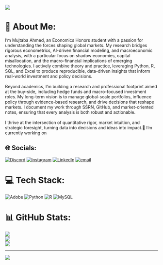 ![](file:///C:/Users/Ahmed%20Mujtaba/Downloads/1750160778570.jpeg)<br/>


# 💫 About Me:
I’m Mujtaba Ahmed, an Economics Honors student with a passion for understanding the forces shaping global markets. My research bridges rigorous econometrics, AI-driven financial modeling, and macroeconomic analysis, with a particular focus on shadow economies, capital misallocation, and the macro-financial implications of emerging technologies. I actively combine theory and practice, leveraging Python, R, SQL, and Excel to produce reproducible, data-driven insights that inform real-world investment and policy decisions.<br><br>Beyond academics, I’m building a research and professional footprint aimed at the buy-side, including hedge funds and macro-focused investment roles. My long-term vision is to manage global-scale portfolios, influence policy through evidence-based research, and drive decisions that reshape markets. I document my work through SSRN, GitHub, and market-oriented notes, ensuring that every analysis is both robust and actionable.<br><br>I thrive at the intersection of quantitative rigor, market intuition, and strategic foresight, turning data into decisions and ideas into impact.🔭 I’m currently working on<br>


## 🌐 Socials:
[![Discord](https://img.shields.io/badge/Discord-%237289DA.svg?logo=discord&logoColor=white)](https://discord.gg/weggies) [![Instagram](https://img.shields.io/badge/Instagram-%23E4405F.svg?logo=Instagram&logoColor=white)](https://instagram.com/ahmedinnit_) [![LinkedIn](https://img.shields.io/badge/LinkedIn-%230077B5.svg?logo=linkedin&logoColor=white)](https://linkedin.com/in/https://www.linkedin.com/in/mujtabaahmed24/) [![email](https://img.shields.io/badge/Email-D14836?logo=gmail&logoColor=white)](mailto:ahmedmujtabamp4@gmail.com) 

# 💻 Tech Stack:
![Adobe](https://img.shields.io/badge/adobe-%23FF0000.svg?style=for-the-badge&logo=adobe&logoColor=white) ![Python](https://img.shields.io/badge/python-3670A0?style=for-the-badge&logo=python&logoColor=ffdd54) ![R](https://img.shields.io/badge/r-%23276DC3.svg?style=for-the-badge&logo=r&logoColor=white) ![MySQL](https://img.shields.io/badge/mysql-4479A1.svg?style=for-the-badge&logo=mysql&logoColor=white)
# 📊 GitHub Stats:
![](https://github-readme-stats.vercel.app/api?username=ahmedmujtaba24&theme=dark&hide_border=false&include_all_commits=true&count_private=true)<br/>
![](https://nirzak-streak-stats.vercel.app/?user=ahmedmujtaba24&theme=dark&hide_border=false)<br/>
![](https://github-readme-stats.vercel.app/api/top-langs/?username=ahmedmujtaba24&theme=dark&hide_border=false&include_all_commits=true&count_private=true&layout=compact)

---
[![](https://visitcount.itsvg.in/api?id=ahmedmujtaba24&icon=0&color=0)](https://visitcount.itsvg.in)

